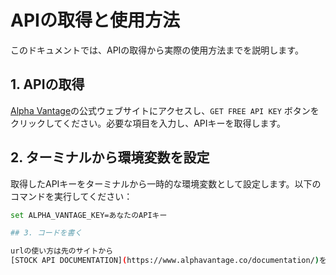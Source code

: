 # APIの取得と使用方法

このドキュメントでは、APIの取得から実際の使用方法までを説明します。

## 1. APIの取得

[Alpha Vantage](https://www.alphavantage.co/)の公式ウェブサイトにアクセスし、`GET FREE API KEY` ボタンをクリックしてください。必要な項目を入力し、APIキーを取得します。

## 2. ターミナルから環境変数を設定

取得したAPIキーをターミナルから一時的な環境変数として設定します。以下のコマンドを実行してください：

```bash
set ALPHA_VANTAGE_KEY=あなたのAPIキー

## 3. コードを書く

urlの使い方は先のサイトから
[STOCK API DOCUMENTATION](https://www.alphavantage.co/documentation/)を選択して探す。
